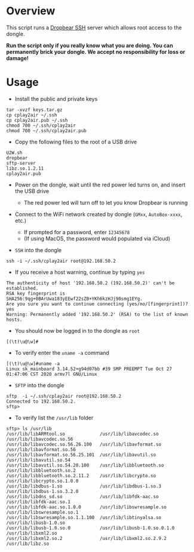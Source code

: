 # Overview

This script runs a [Dropbear SSH](https://github.com/mkj/dropbear) server which allows root access to the dongle.

**Run the script only if you really know what you are doing. You can permanently brick your dongle. We accept no responsibility for loss or damage!**

# Usage

- Install the public and private keys
```
tar -xvzf keys.tar.gz
cp cplay2air ~/.ssh
cp cplay2air.pub ~/.ssh
chmod 700 ~/.ssh/cplay2air
chmod 700 ~/.ssh/cplay2air.pub
```

- Copy the following files to the root of a USB drive
```
U2W.sh
dropbear
sftp-server
libz.so.1.2.11
cplay2air.pub
```

- Power on the dongle, wait until the red power led turns on, and insert the USB drive
  - The red power led will turn off to let you know Dropbear is running

- Connect to the WiFi network created by dongle (`GMxx`, `AutoBox-xxxx`, etc.)
  - If prompted for a password, enter `12345678`
  - (If using MacOS, the password would populated via iCloud)

- `SSH` into the dongle
```
ssh -i ~/.ssh/cplay2air root@192.168.50.2
```

- If you receive a host warning, continue by typing `yes`
```
The authenticity of host '192.168.50.2 (192.168.50.2)' can't be established. 
RSA key fingerprint is SHA256:9qg+0BArUwa183yEEwf22sZB+YKh6kzHJj90smg1EYg. 
Are you sure you want to continue connecting (yes/no/[fingerprint])? yes
Warning: Permanently added '192.168.50.2' (RSA) to the list of known hosts.
```

- You should now be logged in to the dongle as `root`
```
[(\t)\u@\w]#
```

- To verify enter the `uname -a` command
```
[(\t)\u@\w]#uname -a
Linux sk_mainboard 3.14.52+g94d07bb #39 SMP PREEMPT Tue Oct 27 01:47:06 CST 2020 armv7l GNU/Linux
```

- `SFTP` into the dongle
```
sftp  -i ~/.ssh/cplay2air root@192.168.50.2
Connected to 192.168.50.2.
sftp>
```

- To verify list the `/usr/lib` folder
```
sftp> ls /usr/lib
/usr/lib/libARMtool.so             /usr/lib/libavcodec.so             /usr/lib/libavcodec.so.56
/usr/lib/libavcodec.so.56.26.100   /usr/lib/libavformat.so            /usr/lib/libavformat.so.56
/usr/lib/libavformat.so.56.25.101  /usr/lib/libavutil.so              /usr/lib/libavutil.so.54
/usr/lib/libavutil.so.54.20.100    /usr/lib/libbluetooth.so           /usr/lib/libbluetooth.so.2
/usr/lib/libbluetooth.so.2.11.2    /usr/lib/libcrypto.so              /usr/lib/libcrypto.so.1.0.0
/usr/lib/libdbus-1.so              /usr/lib/libdbus-1.so.3            /usr/lib/libdbus-1.so.3.2.0
/usr/lib/libdns_sd.so              /usr/lib/libfdk-aac.so             /usr/lib/libfdk-aac.so.1
/usr/lib/libfdk-aac.so.1.0.0       /usr/lib/libswresample.so          /usr/lib/libswresample.so.1
/usr/lib/libswresample.so.1.1.100  /usr/lib/libtinyalsa.so            /usr/lib/libusb-1.0.so
/usr/lib/libusb-1.0.so.0           /usr/lib/libusb-1.0.so.0.1.0       /usr/lib/libxml2.so
/usr/lib/libxml2.so.2              /usr/lib/libxml2.so.2.9.2          /usr/lib/libz.so
```

